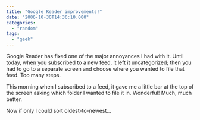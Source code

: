 ```yaml
---
title: "Google Reader improvements!"
date: "2006-10-30T14:36:10.000"
categories: 
  - "random"
tags: 
  - "geek"
---
```


Google Reader has fixed one of the major annoyances I had with it. Until today, when you subscribed to a new feed, it left it uncategorized; then you had to go to a separate screen and choose where you wanted to file that feed. Too many steps.

This morning when I subscribed to a feed, it gave me a little bar at the top of the screen asking which folder I wanted to file it in. Wonderful! Much, much better.

Now if only I could sort oldest-to-newest...
